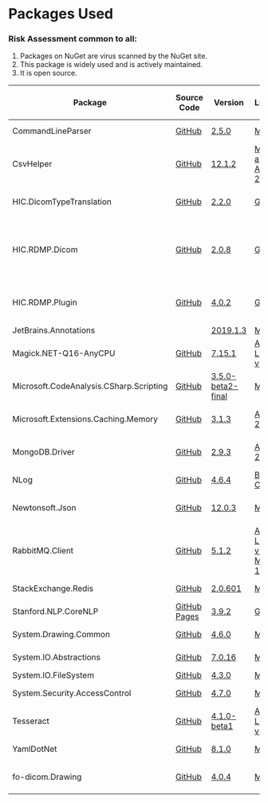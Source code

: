 

# Packages Used

### Risk Assessment common to all:
1. Packages on NuGet are virus scanned by the NuGet site.
2. This package is widely used and is actively maintained.
3. It is open source.

| Package | Source Code | Version | License | Purpose | Additional Risk Assessment |
| ------- | ------------| --------| ------- | ------- | -------------------------- |
| CommandLineParser | [GitHub](https://github.com/commandlineparser/commandline) | [2.5.0](https://www.nuget.org/packages/CommandLineParser/2.5.0) | [MIT](https://opensource.org/licenses/MIT)| Command line argument parsing |  |
| CsvHelper | [GitHub](https://github.com/JoshClose/CsvHelper) | [12.1.2](https://www.nuget.org/packages/CsvHelper/12.1.2) | [MS-PL and Apache 2.0](https://github.com/JoshClose/CsvHelper/blob/master/LICENSE.txt)| Writting reports out to CSV reports | |
| HIC.DicomTypeTranslation | [GitHub](https://github.com/HicServices/DicomTypeTranslation) | [2.2.0](https://www.nuget.org/packages/HIC.DicomTypeTranslation/2.2.0) | [GPL 3.0](https://www.gnu.org/licenses/gpl-3.0.html) | Translate dicom types into C# / database types | |
| HIC.RDMP.Dicom | [GitHub](https://github.com/HicServices/RdmpDicom) | [2.0.8](https://www.nuget.org/packages/HIC.RDMP.Dicom/2.0.8) | [GPL 3.0](https://www.gnu.org/licenses/gpl-3.0.html) | RDMP Plugin containing data load / pipeline components for imaging, reading dicom files etc | |
| HIC.RDMP.Plugin | [GitHub](https://github.com/HicServices/RDMP) | [4.0.2](https://www.nuget.org/packages/HIC.RDMP.Plugin/4.0.2) | [GPL 3.0](https://www.gnu.org/licenses/gpl-3.0.html) | Interact with RDMP objects, base classes for plugin components etc | |
| JetBrains.Annotations | | [2019.1.3](https://www.nuget.org/packages/JetBrains.Annotations/2019.1.3) |[MIT](https://opensource.org/licenses/MIT) | Static analysis tool | |
| Magick.NET-Q16-AnyCPU | [GitHub](https://github.com/dlemstra/Magick.NET) | [7.15.1](https://www.nuget.org/packages/Magick.NET-Q16-AnyCPU/7.15.1) | [Apache License v2](https://github.com/dlemstra/Magick.NET/blob/master/License.txt) | The .NET library for [ImageMagick](https://imagemagick.org/index.php) | |
| Microsoft.CodeAnalysis.CSharp.Scripting | [GitHub](https://github.com/dotnet/roslyn) | [3.5.0-beta2-final](https://www.nuget.org/packages/Microsoft.CodeAnalysis.CSharp.Scripting/3.5.0-beta2-final) | [MIT](https://opensource.org/licenses/MIT)  | Supports dynamic rules for cohort extraction logic | |
| Microsoft.Extensions.Caching.Memory | [GitHub](https://github.com/dotnet/extensions) | [3.1.3](https://www.nuget.org/packages/Microsoft.Extensions.Caching.Memory/3.1.3) | [Apache 2.0](https://www.nuget.org/packages/Microsoft.Extensions.Caching.Memory/3.1.3/License) | Caching ID mappings retrieved from Redis/MySQL |
| MongoDB.Driver | [GitHub](https://github.com/mongodb/mongo-csharp-driver) |[2.9.3](https://www.nuget.org/packages/MongoDB.Driver/2.9.3)|  [Apache 2.0](https://www.nuget.org/packages/MongoDB.Driver/2.8.1/License) | For writting/reading dicom tags into MongoDb databases|
| NLog | [GitHub](https://github.com/NLog/NLog) | [4.6.4](https://www.nuget.org/packages/NLog/4.6.4) | [BSD 3-Clause](https://github.com/NLog/NLog/blob/dev/LICENSE.txt) | Flexible user configurable logging | |
| Newtonsoft.Json | [GitHub](https://github.com/JamesNK/Newtonsoft.Json) | [12.0.3](https://www.nuget.org/packages/Newtonsoft.Json/12.0.3) | [MIT](https://opensource.org/licenses/MIT) | Serialization of objects for sharing/transmission |
| RabbitMQ.Client | [GitHub](https://github.com/rabbitmq/rabbitmq-dotnet-client) | [5.1.2](https://www.nuget.org/packages/RabbitMQ.Client/5.1.2) | [Apache License v2 / MPL 1.1](https://github.com/rabbitmq/rabbitmq-dotnet-client/blob/master/LICENSE) | Handles messaging between microservices | |
| StackExchange.Redis | [GitHub](https://github.com/StackExchange/StackExchange.Redis) | [2.0.601](https://www.nuget.org/packages/StackExchange.Redis/2.0.601) |[MIT](https://opensource.org/licenses/MIT) | Required for RedisSwapper | |
| Stanford.NLP.CoreNLP | [GitHub Pages](https://sergey-tihon.github.io/Stanford.NLP.NET/) | [3.9.2](https://www.nuget.org/packages/Stanford.NLP.CoreNLP/3.9.2) | [GNU v2](https://github.com/sergey-tihon/Stanford.NLP.NET/blob/master/LICENSE.txt)| Name / Organisation detection in text | |
| System.Drawing.Common | [GitHub](https://github.com/dotnet/corefx) | [4.6.0](https://www.nuget.org/packages/System.Drawing.Common/4.6.0) | [MIT](https://opensource.org/licenses/MIT)  | Supports reading pixel data | |
| System.IO.Abstractions | [GitHub](https://github.com/System-IO-Abstractions/System.IO.Abstractions) | [7.0.16](https://www.nuget.org/packages/System.IO.Abstractions/7.0.16) | [MIT](https://opensource.org/licenses/MIT) | Makes file system injectable in tests | |
| System.IO.FileSystem | [GitHub](https://github.com/dotnet/corefx) | [4.3.0](https://www.nuget.org/packages/System.IO.FileSystem/4.3.0) |[MIT](https://opensource.org/licenses/MIT)  | File I/O | |
| System.Security.AccessControl | [GitHub](https://github.com/dotnet/corefx) | [4.7.0](https://www.nuget.org/packages/System.Security.AccessControl/4.7.0) |[MIT](https://opensource.org/licenses/MIT)  | File access perimssions| |
| Tesseract | [GitHub](https://github.com/charlesw/tesseract/) | [4.1.0-beta1](https://www.nuget.org/packages/Tesseract/4.1.0-beta1) |[Apache License v2](https://github.com/charlesw/tesseract/blob/master/LICENSE.txt)  | Optical Character Recognition in Dicom Pixel data| |
| YamlDotNet | [GitHub](https://github.com/aaubry/YamlDotNet)  | [8.1.0](https://www.nuget.org/packages/YamlDotNet/8.1.0) | [MIT](https://opensource.org/licenses/MIT) |Loading configuration files|
| fo-dicom.Drawing | [GitHub](https://github.com/fo-dicom/fo-dicom) | [4.0.4](https://www.nuget.org/packages/fo-Dicom.Drawing/4.0.4) | [MS-PL](https://opensource.org/licenses/MS-PL)| Support library for reading DICOM pixel data | |
